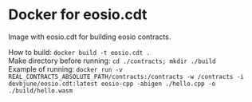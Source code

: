 # **Docker for eosio.cdt** #
Image with eosio.cdt for building eosio contracts.

How to build: `docker build -t eosio.cdt .`  
Make directory before running: `cd ./contracts; mkdir ./build`  
Example of running: `docker run -v REAL_CONTRACTS_ABSOLUTE_PATH/contracts:/contracts -w /contracts -i devbjune/eosio.cdt:latest eosio-cpp -abigen ./hello.cpp -o ./build/hello.wasm`